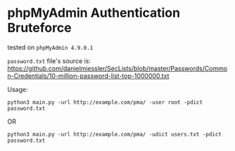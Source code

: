 # phpMyAdmin Authentication Bruteforce

tested on `phpMyAdmin 4.9.0.1`

`password.txt` file's source is: <https://github.com/danielmiessler/SecLists/blob/master/Passwords/Common-Credentials/10-million-password-list-top-1000000.txt>


Usage:
```
python3 main.py -url http://example.com/pma/ -user root -pdict password.txt
```
OR
```
python3 main.py -url http://example.com/pma/ -udict users.txt -pdict password.txt
```

